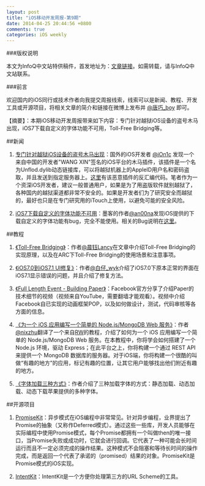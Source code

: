 ```yaml
---
layout: post
title: "iOS移动开发周报-第9期"
date: 2014-04-25 20:44:56 +0800
comments: true
categories: iOS weekly
---
```


###版权说明

本文为InfoQ中文站特供稿件，首发地址为：[文章链接](http://www.infoq.com/cn/news/2014/04/ios-mobile-developmeng-weekly)。如需转载，请与InfoQ中文站联系。

###前言

欢迎国内的iOS同行或技术作者向我提交周报线索，线索可以是新闻、教程、开发工具或开源项目，将相关文章的简介和链接在微博上发布并 [@唐巧_boy](http://weibo.com/tangqiaoboy) 即可。

【摘要】：本期iOS移动开发周报带来如下内容：专门针对越狱iOS设备的盗号木马出现，iOS7下载自定义的字体功能不可用，Toll-Free Bridging等。

##新闻

 1. [专门针对越狱iOS设备的盗号木马出现](http://blog.devtang.com/blog/2014/04/19/ios-jailbreak-trojan/)：国外的iOS开发者 [@iOn1c](https://twitter.com/iOn1c) 发现一个来自中国的开发者"WANG XIN"签名的iOS平台的木马插件，该插件是一个名为Unflod.dylib动态链接库，可以将越狱机器上的AppleID用户名和密码盗取，并且发送到指定服务器上。[这里](http://pastebin.com/raw.php?i=QxVRd2ha)有该恶意插件的反汇编代码。笔者作为一个资深iOS开发者，建议一般普通用户，如果是为了用盗版软件就别越狱了，各种国内的越狱渠道都非常不安全的。如果是开发者们为了研究安全而越狱的，最好也只是在专门研究用的iTouch上使用，以避免可能的安全风险。
 
 1. [iOS7下载自定义的字体功能不可用](http://weibo.com/1676354212/AFt7N5pl8)：墨客的作者[@an00na](http://weibo.com/1676354212/AFt7N5pl8)发现iOS提供的下载自定义的字体功能有bug，完全不能使用。相关的Bug说明在[这里](http://openradar.appspot.com/radar?id=5881896777023488)。

##教程

 1. [《Toll-Free Bridging》](http://gracelancy.com/blog/2014/04/21/toll-free-bridging/)：作者[@晨钰Lancy](http://weibo.com/lancy1014/)在文章中介绍Toll-Free Bridging的实现原理，以及在ARC下Toll-Free Bridging的使用场景和注意事项。
 
 1. [《iOS7.0到iOS7.1 UI修复》](https://app.yinxiang.com/shard/s16/sh/15d40ea3-7273-4701-a816-dea7edfb2140/b41319e65ca4d91d2553f2bab25b8959)：作者[@白仔_wyk](http://weibo.com/2271223902/B0960vL7J?ref=atme)介绍了iOS7.0下原本正常的界面在iOS7.1显示错误的问题，并且介绍了修复方法。
 
 1. [《Full Length Event - Building Paper》](https://www.youtube.com/watch?v=OiY1cheLpmI)：Facebook官方分享了介绍Paper的技术细节的视频（视频来自YouTube，需要翻墙才能观看）。视频中介绍Facebook自已实现的动画框架POP，以及如何做设计，测试，代码审核等各方面的信息。
 
 1. [《为一个 iOS 应用编写一个简单的 Node.js/MongoDB Web 服务》](https://github.com/nixzhu/dev-blog/blob/master/2014-04-21-write-a-simple-nodejs-mongodb-web-service-for-an-ios-app.md)：作者[@nixzhu](http://weibo.com/nixzhu)翻译了一个来自[RW](http://www.raywenderlich.com/61078/write-simple-node-jsmongodb-web-service-ios-app)的教程，介绍了如何为一个 iOS 应用编写一个简单的 Node.js/MongoDB Web 服务。在本教程中，你将学会如何搭建了一个 Node.js 环境，驱动 Express；在此平台之上，你将构建一个通过 REST API 来提供一个 MongoDB 数据库的服务器。对于iOS端，你将构建一个很酷的叫做“有趣的地方”的应用，标记有趣的位置，让其它用户能够找出他们附近有趣的地方。
 
 1. [《字体加载三种方式》](http://nonomori.farbox.com/post/zi-ti-jia-zai-san-chong-fang-shi)：作者介绍了三种加载字体的方式：静态加载、动态加载、动态下载苹果提供的多种字体。

##开源项目

 1. [PromiseKit](https://github.com/mxcl/PromiseKit)：异步模式在iOS编程中非常常见。针对异步编程，业界提出了Promise的抽象（又称作Deferred模式）。通过这些一些库，开发人员能够在实际编程中使用Promise模式，每个Promise都拥有一个叫做then的唯一接口，当Promise失败或成功时，它就会进行回调。它代表了一种可能会长时间运行而且不一定必须完成的操作结果。这种模式不会阻塞和等待长时间的操作完成，而是返回一个代表了承诺的（promised）结果的对象。PromiseKit是Promise模式的iOS实现。
 
 1. [IntentKit](https://github.com/intentkit/IntentKit)：IntentKit是一个方便你处理第三方的URL Scheme的工具。


